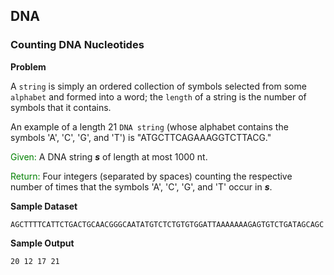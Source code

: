 ## DNA

### Counting DNA Nucleotides

**Problem**

A `string` is simply an ordered collection of symbols selected from some `alphabet` and formed into a word; the `length` of a string is the number of symbols that it contains.

An example of a length 21 `DNA string` (whose alphabet contains the symbols 'A', 'C', 'G', and 'T') is "ATGCTTCAGAAAGGTCTTACG."

<span style="color:green">Given:</span> A DNA string ***s*** of length at most 1000 nt.

<span style="color:green">Return:</span> Four integers (separated by spaces) counting the respective number of times that the symbols 'A', 'C', 'G', and 'T' occur in ***s***.

**Sample Dataset**

```
AGCTTTTCATTCTGACTGCAACGGGCAATATGTCTCTGTGTGGATTAAAAAAAGAGTGTCTGATAGCAGC
```

**Sample Output**

```
20 12 17 21
```
